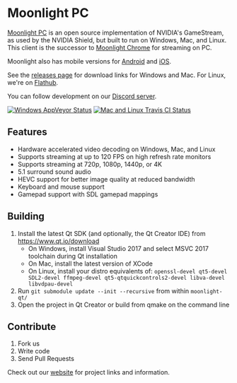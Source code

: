 # Moonlight PC

[Moonlight PC](http://moonlight-stream.com) is an open source implementation of NVIDIA's GameStream, as used by the NVIDIA Shield, but built to run on Windows, Mac, and Linux. This client is the successor to [Moonlight Chrome](https://github.com/moonlight-stream/moonlight-chrome) for streaming on PC.

Moonlight also has mobile versions for [Android](https://github.com/moonlight-stream/moonlight-android) and  [iOS](https://github.com/moonlight-stream/moonlight-ios).

See the [releases page](https://github.com/moonlight-stream/moonlight-qt/releases) for download links for Windows and Mac. For Linux, we're on [Flathub](https://flathub.org/apps/details/com.moonlight_stream.Moonlight).

You can follow development on our [Discord server](https://discord.gg/6ERtzFY).

 [![Windows AppVeyor Status](https://ci.appveyor.com/api/projects/status/glj5cxqwy2w3bglv/branch/master?svg=true)](https://ci.appveyor.com/project/cgutman/moonlight-qt/branch/master)
 [![Mac and Linux Travis CI Status](https://travis-ci.org/moonlight-stream/moonlight-qt.svg?branch=master)](https://travis-ci.org/moonlight-stream/moonlight-qt)

## Features
 - Hardware accelerated video decoding on Windows, Mac, and Linux
 - Supports streaming at up to 120 FPS on high refresh rate monitors
 - Supports streaming at 720p, 1080p, 1440p, or 4K
 - 5.1 surround sound audio
 - HEVC support for better image quality at reduced bandwidth
 - Keyboard and mouse support
 - Gamepad support with SDL gamepad mappings

## Building
1. Install the latest Qt SDK (and optionally, the Qt Creator IDE) from https://www.qt.io/download
    - On Windows, install Visual Studio 2017 and select MSVC 2017 toolchain during Qt installation
    - On Mac, install the latest version of XCode
    - On Linux, install your distro equivalents of: `openssl-devel qt5-devel SDL2-devel ffmpeg-devel qt5-qtquickcontrols2-devel libva-devel libvdpau-devel`
2. Run `git submodule update --init --recursive` from within `moonlight-qt/`
3. Open the project in Qt Creator or build from qmake on the command line

## Contribute
1. Fork us
2. Write code
3. Send Pull Requests

Check out our [website](http://moonlight-stream.com) for project links and information.
